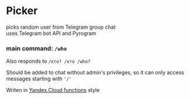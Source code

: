 # Picker
picks random user from Telegram group chat <br>
uses Telegram bot API and Pyrogram


### main command: ```/who```

Also responds to ```/кто? /кто /who?```

Should be added to chat without admin's privileges, 
so it can only access messages starting with ```'/'```

Writen in <a href='https://cloud.yandex.ru/docs/functions/'>Yandex.Cloud functions</a>  style <br>
